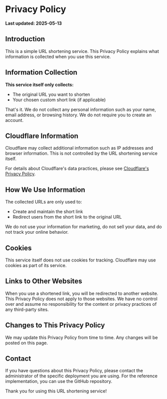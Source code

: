 # Privacy Policy

**Last updated: 2025-05-13**

## Introduction

This is a simple URL shortening service. This Privacy Policy explains what information is collected when you use this service.

## Information Collection

**This service itself only collects:**

- The original URL you want to shorten
- Your chosen custom short link (if applicable)

That's it. We do not collect any personal information such as your name, email address, or browsing history. We do not require you to create an account.

## Cloudflare Information

Cloudflare may collect additional information such as IP addresses and browser information. This is not controlled by the URL shortening service itself.

For details about Cloudflare's data practices, please see [Cloudflare's Privacy Policy](https://www.cloudflare.com/privacypolicy/).

## How We Use Information

The collected URLs are only used to:

- Create and maintain the short link
- Redirect users from the short link to the original URL

We do not use your information for marketing, do not sell your data, and do not track your online behavior.

## Cookies

This service itself does not use cookies for tracking. Cloudflare may use cookies as part of its service.

## Links to Other Websites

When you use a shortened link, you will be redirected to another website. This Privacy Policy does not apply to those websites. We have no control over and assume no responsibility for the content or privacy practices of any third-party sites.

## Changes to This Privacy Policy

We may update this Privacy Policy from time to time. Any changes will be posted on this page.

## Contact

If you have questions about this Privacy Policy, please contact the administrator of the specific deployment you are using. For the reference implementation, you can use the GitHub repository.

Thank you for using this URL shortening service!
